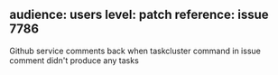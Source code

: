 audience: users
level: patch
reference: issue 7786
---

Github service comments back when taskcluster command in issue comment didn't produce any tasks
